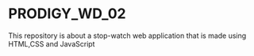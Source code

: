# PRODIGY_WD_02
This repository is about a stop-watch web application that is made using HTML,CSS and JavaScript
